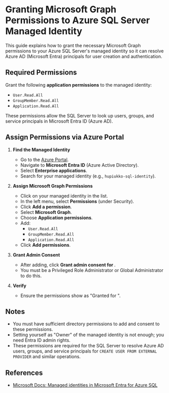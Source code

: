 # Granting Microsoft Graph Permissions to Azure SQL Server Managed Identity

This guide explains how to grant the necessary Microsoft Graph permissions to your Azure SQL Server's managed identity so it can resolve Azure AD (Microsoft Entra) principals for user creation and authentication.

## Required Permissions

Grant the following **application permissions** to the managed identity:

- `User.Read.All`
- `GroupMember.Read.All`
- `Application.Read.All`

These permissions allow the SQL Server to look up users, groups, and service principals in Microsoft Entra ID (Azure AD).

## Assign Permissions via Azure Portal

1. **Find the Managed Identity**

   - Go to the [Azure Portal](https://portal.azure.com/).
   - Navigate to **Microsoft Entra ID** (Azure Active Directory).
   - Select **Enterprise applications**.
   - Search for your managed identity (e.g., `hupiukko-sql-identity`).

2. **Assign Microsoft Graph Permissions**

   - Click on your managed identity in the list.
   - In the left menu, select **Permissions** (under Security).
   - Click **Add a permission**.
   - Select **Microsoft Graph**.
   - Choose **Application permissions**.
   - Add:
     - `User.Read.All`
     - `GroupMember.Read.All`
     - `Application.Read.All`
   - Click **Add permissions**.

3. **Grant Admin Consent**

   - After adding, click **Grant admin consent for <tenant>**.
   - You must be a Privileged Role Administrator or Global Administrator to do this.

4. **Verify**
   - Ensure the permissions show as "Granted for <tenant>".

## Notes

- You must have sufficient directory permissions to add and consent to these permissions.
- Setting yourself as "Owner" of the managed identity is not enough; you need Entra ID admin rights.
- These permissions are required for the SQL Server to resolve Azure AD users, groups, and service principals for `CREATE USER FROM EXTERNAL PROVIDER` and similar operations.

## References

- [Microsoft Docs: Managed identities in Microsoft Entra for Azure SQL](https://learn.microsoft.com/en-us/azure/azure-sql/database/authentication-azure-ad-user-assigned-managed-identity?view=azuresql)
